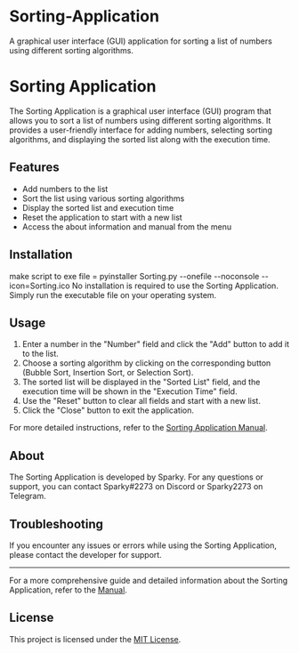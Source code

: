 # Sorting-Application
A graphical user interface (GUI) application for sorting a list of numbers using different sorting algorithms.


# Sorting Application

The Sorting Application is a graphical user interface (GUI) program that allows you to sort a list of numbers using different sorting algorithms. It provides a user-friendly interface for adding numbers, selecting sorting algorithms, and displaying the sorted list along with the execution time.

## Features

- Add numbers to the list
- Sort the list using various sorting algorithms
- Display the sorted list and execution time
- Reset the application to start with a new list
- Access the about information and manual from the menu

## Installation

make script to exe file = pyinstaller Sorting.py --onefile --noconsole --icon=Sorting.ico
No installation is required to use the Sorting Application. Simply run the executable file on your operating system.

## Usage

1. Enter a number in the "Number" field and click the "Add" button to add it to the list.
2. Choose a sorting algorithm by clicking on the corresponding button (Bubble Sort, Insertion Sort, or Selection Sort).
3. The sorted list will be displayed in the "Sorted List" field, and the execution time will be shown in the "Execution Time" field.
4. Use the "Reset" button to clear all fields and start with a new list.
5. Click the "Close" button to exit the application.

For more detailed instructions, refer to the [Sorting Application Manual](Manual.md).

## About

The Sorting Application is developed by Sparky. For any questions or support, you can contact Sparky#2273 on Discord or Sparky2273 on Telegram.

## Troubleshooting

If you encounter any issues or errors while using the Sorting Application, please contact the developer for support.

---

For a more comprehensive guide and detailed information about the Sorting Application, refer to the [Manual](Manual.md).

## License

This project is licensed under the [MIT License](LICENSE).
